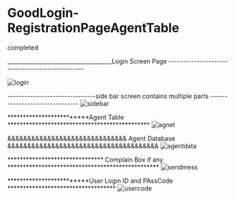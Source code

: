 # GoodLogin-RegistrationPageAgentTable
completed




_____________________________________Login Screen Page ------------------------------------------------

![login](https://user-images.githubusercontent.com/62325742/163322209-873720a6-baeb-45ce-ba94-b9300ab48793.PNG)










-------------------------------side bar screen contains multiple parts -------------------------------
![sidebar](https://user-images.githubusercontent.com/62325742/163322284-9011b609-f47e-4285-b13a-09ef2b7f7a4e.PNG)








*************************Agent Table **********************************************
![agnet](https://user-images.githubusercontent.com/62325742/163322330-96f98c06-74ab-497f-ab28-c413874d987b.PNG)







&&&&&&&&&&&&&&&&&&&&&&&&&&&&&& Agent Database &&&&&&&&&&&&&&&&&&&&&&&&&&&&&&&&&&&&&&
![agentdata](https://user-images.githubusercontent.com/62325742/163322407-0d18a345-0650-4d9f-93e0-78848468f562.PNG)









******************************* Complain Box if any *************************************************
![sendmess](https://user-images.githubusercontent.com/62325742/163322497-c61d1deb-a33a-47f4-ac32-0e0548b46874.PNG)







*************************User Login ID and PAssCode ***********************************
![usercode](https://user-images.githubusercontent.com/62325742/163322550-e250cf74-7b9b-4543-810b-1d736b91c595.PNG)

